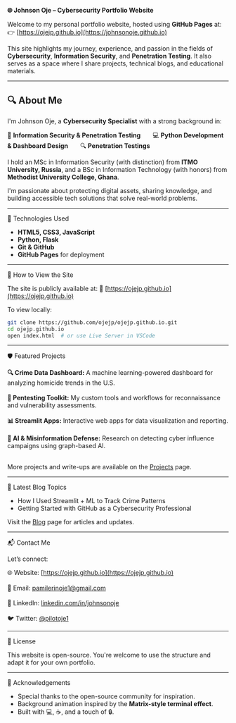 **🌐 Johnson Oje – Cybersecurity Portfolio Website**

Welcome to my personal portfolio website, hosted using **GitHub Pages** at: 👉 [https://ojejp.github.io](https://johnsonoje.github.io)

This site highlights my journey, experience, and passion in the fields of **Cybersecurity**, **Information Security**, and **Penetration Testing**. It also serves as a space where I share projects, technical blogs, and educational materials.

---

## 🔍 About Me

I'm Johnson Oje, a **Cybersecurity Specialist** with a strong background in:

  🔐 **Information Security & Penetration Testing** &nbsp; &nbsp; &nbsp;
  💻 **Python Development & Dashboard Design** &nbsp; &nbsp; &nbsp;
  🔍  **Penetration Testings** &nbsp; &nbsp; &nbsp;

I hold an MSc in Information Security (with distinction) from **ITMO University, Russia**, and a BSc in Information Technology (with honors) from **Methodist University College, Ghana**.

I'm passionate about protecting digital assets, sharing knowledge, and building accessible tech solutions that solve real-world problems.

---

🧩 Technologies Used

- **HTML5, CSS3, JavaScript**
- **Python, Flask**
- **Git & GitHub**
- **GitHub Pages** for deployment

---

🚀 How to View the Site

The site is publicly available at: 🔗 [https://ojejp.github.io](https://ojejp.github.io)

To view locally:

```bash
git clone https://github.com/ojejp/ojejp.github.io.git
cd ojejp.github.io
open index.html  # or use Live Server in VSCode
````

---

🛡️ Featured Projects

  **🔍 Crime Data Dashboard:** A machine learning-powered dashboard for analyzing homicide trends in the U.S.<br><br>
  **🧰 Pentesting Toolkit:** My custom tools and workflows for reconnaissance and vulnerability assessments.<br><br>
  **📊 Streamlit Apps:** Interactive web apps for data visualization and reporting.<br><br>
  **🧠 AI & Misinformation Defense:** Research on detecting cyber influence campaigns using graph-based AI.<br><br>

More projects and write-ups are available on the [Projects](https://ojejp.github.io/projects.html) page.

---

📰 Latest Blog Topics

* How I Used Streamlit + ML to Track Crime Patterns
* Getting Started with GitHub as a Cybersecurity Professional


Visit the [Blog](https://ojejp.github.io/blog.html) page for articles and updates.

---

📬 Contact Me

Let’s connect:

  🌐 Website: [https://ojejp.github.io](https://ojejp.github.io)<br> <br>
  📧 Email: [pamilerinoje1@gmail.com](mailto:pamilerinoje1@gmail.com)<br> <br>
  💼 LinkedIn: [linkedin.com/in/johnsonoje](https://www.linkedin.com/in/johnson-pamilerin-oje/)<br> <br>
  🐦 Twitter: [@pilotoje1](https://twitter.com/pilotoje1)

---

📝 License

This website is open-source. You're welcome to use the structure and adapt it for your own portfolio.

---

🙏 Acknowledgements

* Special thanks to the open-source community for inspiration.
* Background animation inspired by the **Matrix-style terminal effect**.
* Built with 💻, ☕, and a touch of 🔒.

```
